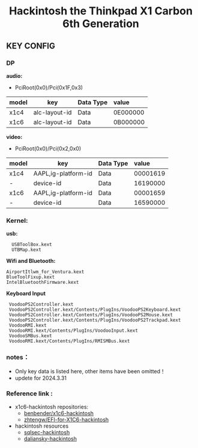 # <center> Hackintosh the Thinkpad X1 Carbon 6th Generation </center>

## KEY CONFIG

### DP

**audio:**
- PciRoot(0x0)/Pci(0x1F,0x3) 
    
| model | key           | Data Type | value    |
|:------|---------------|-----------|:---------|
| x1c4  | alc-layout-id | Data      | 0E000000 |
| x1c6  | alc-layout-id | Data      | 0B000000 | 

**video:**
- PciRoot(0x0)/Pci(0x2,0x0)  

| model | key           | Data Type | value    |
|:------|---------------|-----------|:---------|
| x1c4  | AAPL,ig-platform-id | Data      | 00001619 |
|  - | device-id | Data      | 16190000 |
| x1c6  | AAPL,ig-platform-id | Data      | 00001659  | 
| -  | device-id | Data      | 16590000  | 

### Kernel:
**usb:**
```
  USBToolBox.kext
  UTBMap.kext
``` 
**Wifi and Bluetooth:**
  ```
  AirportItlwm_for_Ventura.kext 
  BlueToolFixup.kext 
  IntelBluetoothFirmware.kext
  ```    
**Keyboard Input**
  ```
   VoodooPS2Controller.kext 
   VoodooPS2Controller.kext/Contents/PlugIns/VoodooPS2Keyboard.kext 
   VoodooPS2Controller.kext/Contents/PlugIns/VoodooPS2Mouse.kext
   VoodooPS2Controller.kext/Contents/PlugIns/VoodooPS2Trackpad.kext
   VoodooRMI.kext
   VoodooRMI.kext/Contents/PlugIns/VoodooInput.kext    
   VoodooSMBus.kext 
   VoodooRMI.kext/Contents/PlugIns/RMISMBus.kext 
  ```   
### notes：
- Only key data is listed here, other items have been omitted！
- updete for 2024.3.31 
  
### Reference link :

- x1c6-hackintosh repositories:
  - [benbender/x1c6-hackintosh](https://github.com/benbender/x1c6-hackintosh)
  - [zhtengw/EFI-for-X1C6-hackintosh](https://github.com/zhtengw/EFI-for-X1C6-hackintosh)   
- hackintosh resources
   - [sqlsec-hackintosh](https://github.com/sqlsec/Hackintosh)
   - [daliansky-hackintosh](https://blog.daliansky.net/)

